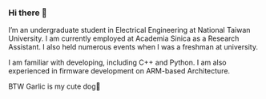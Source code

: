 ### Hi there 👋

I’m an undergraduate student in Electrical Engineering at National Taiwan University. I am currently employed at Academia Sinica as a Research Assistant. I also held numerous events when I was a freshman at university.

I am familiar with developing, including C++ and Python. I am also experienced in firmware development on ARM-based Architecture.

BTW Garlic is my cute dog🐶

<!--
Here are some ideas to get you started:

- 🔭 I’m currently working on ...
- 🌱 I’m currently learning ...
- 👯 I’m looking to collaborate on ...
- 🤔 I’m looking for help with ...
- 💬 Ask me about ...
- 📫 How to reach me: ...
- 😄 Pronouns: ...
- ⚡ Fun fact: ...
-->
